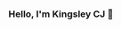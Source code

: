 ### Hello, I'm Kingsley CJ 👋
<!-- ![welcome to my hub](https://i.imgur.com/jS36FFZ.gif) -->


<!--
**kingsleycj/kingsleycj** is a ✨ _special_ ✨ repository because its `README.md` (this file) appears on your GitHub profile.

Here are some ideas to get you started:-->
<!-- - 🌱 I’m currently learning Backend Development 
- 👯 I’m looking to collaborate on interesting projects
- 🤔 I’m looking for help with Backend Development 
- 💬 Ask me about: Frontend Development
- 📫 How to reach me: [LinkedIn](www.linkedin.com/in/kingsleycj20) and [Twitter](@Kingsleycj8) -->
